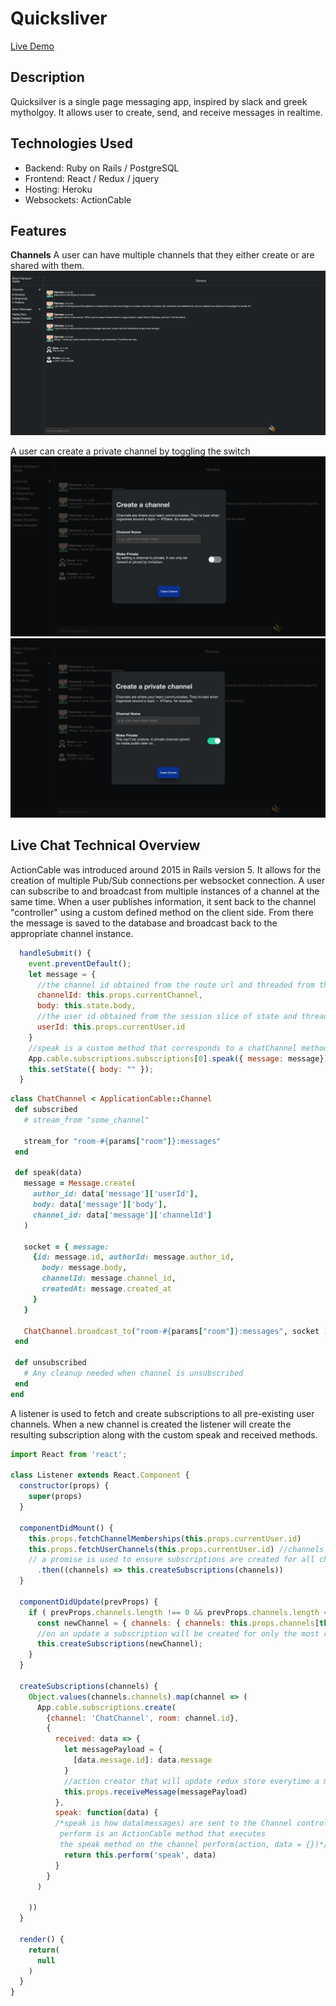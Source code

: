 # Quicksliver 

[Live Demo](https://quicksilver1.herokuapp.com/#/)

## Description
Quicksilver is a single page messaging app, inspired by slack and greek mytholgoy. It allows user to create, send, and receive messages in realtime. 

## Technologies Used 
  * Backend: Ruby on Rails / PostgreSQL
  * Frontend: React / Redux / jquery 
  * Hosting: Heroku 
  * Websockets: ActionCable 
  
## Features 

**Channels** 
A user can have multiple channels that they either create or are shared with them. 
![channel show](app/assets/images/Channel-show.png)

A user can create a private channel by toggling the switch 
![channel create](app/assets/images/channel-create.png)
![channel private](app/assets/images/private-channel.png)

## Live Chat Technical Overview 

 ActionCable was introduced around 2015 in Rails version 5. It allows for the creation of multiple Pub/Sub connections per websocket connection. A user can subscribe to and broadcast from multiple instances of a channel at the same time. When a user publishes information, it sent back to the channel "controller" using a custom defined method on the client side. From there the message is saved to the database and broadcast back to the appropriate channel instance. 
 
```javascript
  handleSubmit() {
    event.preventDefault();
    let message = { 
      //the channel id obtained from the route url and threaded from the parent component
      channelId: this.props.currentChannel, 
      body: this.state.body, 
      //the user id obtained from the session slice of state and threaded from the parent component
      userId: this.props.currentUser.id
    }
    //speak is a custom method that corresponds to a chatChannel method
    App.cable.subscriptions.subscriptions[0].speak({ message: message}); 
    this.setState({ body: "" });
  }
  ```
  
  ```ruby 
  class ChatChannel < ApplicationCable::Channel
   def subscribed
     # stream_from "some_channel"

     stream_for "room-#{params["room"]}:messages"
   end

   def speak(data) 
     message = Message.create(
       author_id: data['message']['userId'], 
       body: data['message']['body'], 
       channel_id: data['message']['channelId']
     )

     socket = { message: 
       {id: message.id, authorId: message.author_id, 
         body: message.body, 
         channelId: message.channel_id, 
         createdAt: message.created_at
       }
     }

     ChatChannel.broadcast_to("room-#{params["room"]}:messages", socket )
   end 

   def unsubscribed
     # Any cleanup needed when channel is unsubscribed
   end
end
```

A listener is used to fetch and create subscriptions to all pre-existing user channels. When a new channel is created the listener will create the resulting subscription along with the custom speak and received methods. 

```javascript 
import React from 'react';

class Listener extends React.Component { 
  constructor(props) { 
    super(props)
  }

  componentDidMount() { 
    this.props.fetchChannelMemberships(this.props.currentUser.id)
    this.props.fetchUserChannels(this.props.currentUser.id) //channels are fetched using an ajax call 
    // a promise is used to ensure subscriptions are created for all channels 
      .then((channels) => this.createSubscriptions(channels)) 
  }

  componentDidUpdate(prevProps) { 
    if ( prevProps.channels.length !== 0 && prevProps.channels.length < this.props.channels.length) {
      const newChannel = { channels: { channels: this.props.channels[this.props.channels.length - 1]}}
      //on an update a subscription will be created for only the most recently created  channel 
      this.createSubscriptions(newChannel);  
    }
  }

  createSubscriptions(channels) { 
    Object.values(channels.channels).map(channel => (
      App.cable.subscriptions.create(
        {channel: 'ChatChannel', room: channel.id}, 
        { 
          received: data => { 
            let messagePayload = { 
              [data.message.id]: data.message
            }
            //action creator that will update redux store everytime a message is broadcast 
            this.props.receiveMessage(messagePayload) 
          },
          speak: function(data) { 
          /*speak is how data(messages) are sent to the Channel controller,
           perform is an ActionCable method that executes               
           the speak method on the channel perform(action, data = {})*/ 
            return this.perform('speak', data)
          }
        }
      )

    ))
  }

  render() { 
    return(
      null
    )
  }
}
```
